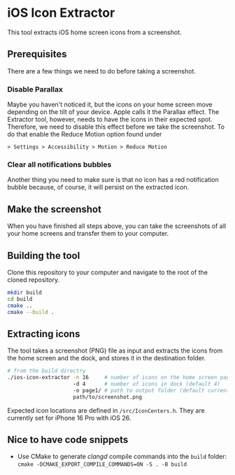 # iOS Icon Extractor

This tool extracts iOS home screen icons from a screenshot.

## Prerequisites

There are a few things we need to do before taking a screenshot.

### Disable Parallax

Maybe you haven't noticed it, but the icons on your home screen move depending on the tilt of your device. Apple calls it the Parallax effect. The Extractor tool, however, needs to have the icons in their expected spot. Therefore, we need to disable this effect before we take the screenshot. To do that enable the Reduce Motion option found under

`> Settings > Accessibility > Motion > Reduce Motion`

### Clear all notifications bubbles

Another thing you need to make sure is that no icon has a red notification bubble because, of course, it will persist on the extracted icon.

## Make the screenshot

When you have finished all steps above, you can take the screenshots of all your home screens and transfer them to your computer.

## Building the tool

Clone this repository to your computer and navigate to the root of the cloned repository.

```sh
mkdir build
cd build
cmake ..
cmake --build .
```

## Extracting icons

The tool takes a screenshot (PNG) file as input and extracts the icons from the home screen and the dock, and stores it in the destination folder.

```sh
# from the build directry
./ios-icon-extractor -n 16     # number of icons on the home screen page (default 24)
                     -d 4      # number of icons in dock (default 4)
                     -o page1/ # path to output folder (default current directory)
                     path/to/screenshot.png
```

Expected icon locations are defined in `/src/IconCenters.h`. They are currently set for iPhone 16 Pro with iOS 26.

## Nice to have code snippets

- Use CMake to generate _clangd_ compile commands into the `build` folder: `cmake -DCMAKE_EXPORT_COMPILE_COMMANDS=ON -S . -B build`
